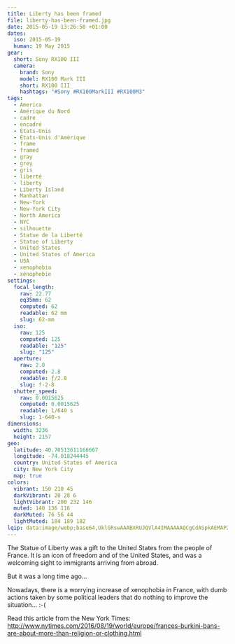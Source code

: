 ```yaml
---
title: Liberty has been framed
file: liberty-has-been-framed.jpg
date: 2015-05-19 13:26:50 +01:00
dates:
  iso: 2015-05-19
  human: 19 May 2015
gear:
  short: Sony RX100 III
  camera:
    brand: Sony
    model: RX100 Mark III
    short: RX100 III
    hashtags: "#Sony #RX100MarkIII #RX100M3"
tags:
  - America
  - Amérique du Nord
  - cadre
  - encadré
  - États-Unis
  - États-Unis d'Amérique
  - frame
  - framed
  - gray
  - grey
  - gris
  - liberté
  - liberty
  - Liberty Island
  - Manhattan
  - New-York
  - New-York City
  - North America
  - NYC
  - silhouette
  - Statue de la Liberté
  - Statue of Liberty
  - United States
  - United States of America
  - USA
  - xenophobia
  - xénophobie
settings:
  focal_length:
    raw: 22.77
    eq35mm: 62
    computed: 62
    readable: 62 mm
    slug: 62-mm
  iso:
    raw: 125
    computed: 125
    readable: "125"
    slug: "125"
  aperture:
    raw: 2.8
    computed: 2.8
    readable: ƒ/2.8
    slug: f-2-8
  shutter_speed:
    raw: 0.0015625
    computed: 0.0015625
    readable: 1/640 s
    slug: 1-640-s
dimensions:
  width: 3236
  height: 2157
geo:
  latitude: 40.70513611166667
  longitude: -74.018244445
  country: United States of America
  city: New York City
  map: true
colors:
  vibrant: 150 210 45
  darkVibrant: 20 28 6
  lightVibrant: 200 232 146
  muted: 140 136 116
  darkMuted: 76 56 44
  lightMuted: 184 189 182
lqip: data:image/webp;base64,UklGRswAAABXRUJQVlA4IMAAAAAQCgCdASpkAEMAP22gv1i0rCclMH1bwpAtiWcA1FAc7XPkmJRb1H2Fddxq1EtAmlOwdkBachze3yIPlR6Iju3vk7Xz7G4KG5QMSsWA0GSvtTMmM2EWRtM8QAD+4rJv0JARx87ZrBN4yqwWOwqK4AzSuaM50XPs3JihELzcQzKy8fISYnVm1/3hHG4JbO5d7bVXXSnQhsAFuBGboqKZiXrGhsjXRDODQ+1kTThalhsWkv+YRvx+gRW2TpAAM/E/gAA=
---
```


The Statue of Liberty was a gift to the United States from the people of France. It is an icon of freedom and of the United States, and was a welcoming sight to immigrants arriving from abroad.

But it was a long time ago…

Nowadays, there is a worrying increase of xenophobia in France, with dumb actions taken by some political leaders that do nothing to improve the situation… :-(

Read this article from the New York Times: http://www.nytimes.com/2016/08/19/world/europe/frances-burkini-bans-are-about-more-than-religion-or-clothing.html

